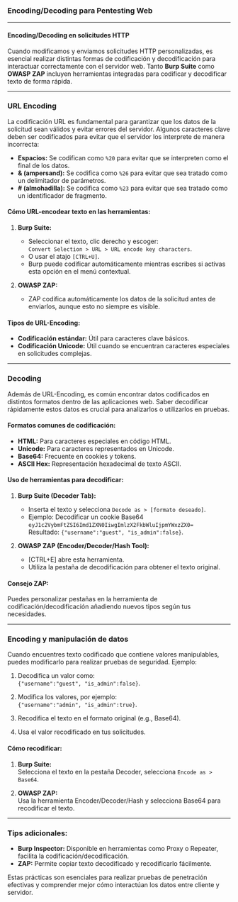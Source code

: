 ###  Encoding/Decoding para Pentesting Web

---

#### **Encoding/Decoding en solicitudes HTTP**

Cuando modificamos y enviamos solicitudes HTTP personalizadas, es esencial realizar distintas formas de codificación y decodificación para interactuar correctamente con el servidor web. Tanto **Burp Suite** como **OWASP ZAP** incluyen herramientas integradas para codificar y decodificar texto de forma rápida.

---

### **URL Encoding**

La codificación URL es fundamental para garantizar que los datos de la solicitud sean válidos y evitar errores del servidor. Algunos caracteres clave deben ser codificados para evitar que el servidor los interprete de manera incorrecta:

- **Espacios:** Se codifican como `%20` para evitar que se interpreten como el final de los datos.
- **& (ampersand):** Se codifica como `%26` para evitar que sea tratado como un delimitador de parámetros.
- **# (almohadilla):** Se codifica como `%23` para evitar que sea tratado como un identificador de fragmento.

#### **Cómo URL-encodear texto en las herramientas:**

1. **Burp Suite:**
    
    - Seleccionar el texto, clic derecho y escoger:  
        `Convert Selection > URL > URL encode key characters`.
    - O usar el atajo `[CTRL+U]`.
    - Burp puede codificar automáticamente mientras escribes si activas esta opción en el menú contextual.
2. **OWASP ZAP:**
    
    - ZAP codifica automáticamente los datos de la solicitud antes de enviarlos, aunque esto no siempre es visible.

#### **Tipos de URL-Encoding:**

- **Codificación estándar:** Útil para caracteres clave básicos.
- **Codificación Unicode:** Útil cuando se encuentran caracteres especiales en solicitudes complejas.

---

### **Decoding**

Además de URL-Encoding, es común encontrar datos codificados en distintos formatos dentro de las aplicaciones web. Saber decodificar rápidamente estos datos es crucial para analizarlos o utilizarlos en pruebas.

#### **Formatos comunes de codificación:**

- **HTML:** Para caracteres especiales en código HTML.
- **Unicode:** Para caracteres representados en Unicode.
- **Base64:** Frecuente en cookies y tokens.
- **ASCII Hex:** Representación hexadecimal de texto ASCII.

#### **Uso de herramientas para decodificar:**

1. **Burp Suite (Decoder Tab):**
    
    - Inserta el texto y selecciona `Decode as > [formato deseado]`.
    - Ejemplo: Decodificar un cookie Base64 `eyJ1c2VybmFtZSI6Imd1ZXN0IiwgImlzX2FkbWluIjpmYWxzZX0=`  
        Resultado: `{"username":"guest", "is_admin":false}`.
2. **OWASP ZAP (Encoder/Decoder/Hash Tool):**
    
    - [CTRL+E] abre esta herramienta.
    - Utiliza la pestaña de decodificación para obtener el texto original.

#### **Consejo ZAP:**

Puedes personalizar pestañas en la herramienta de codificación/decodificación añadiendo nuevos tipos según tus necesidades.

---

### **Encoding y manipulación de datos**

Cuando encuentres texto codificado que contiene valores manipulables, puedes modificarlo para realizar pruebas de seguridad. Ejemplo:

1. Decodifica un valor como:  
    `{"username":"guest", "is_admin":false}`.
    
2. Modifica los valores, por ejemplo:  
    `{"username":"admin", "is_admin":true}`.
    
3. Recodifica el texto en el formato original (e.g., Base64).
    
4. Usa el valor recodificado en tus solicitudes.
    

#### **Cómo recodificar:**

1. **Burp Suite:**  
    Selecciona el texto en la pestaña Decoder, selecciona `Encode as > Base64`.
    
2. **OWASP ZAP:**  
    Usa la herramienta Encoder/Decoder/Hash y selecciona Base64 para recodificar el texto.
    

---

### **Tips adicionales:**

- **Burp Inspector:** Disponible en herramientas como Proxy o Repeater, facilita la codificación/decodificación.
- **ZAP:** Permite copiar texto decodificado y recodificarlo fácilmente.

Estas prácticas son esenciales para realizar pruebas de penetración efectivas y comprender mejor cómo interactúan los datos entre cliente y servidor.